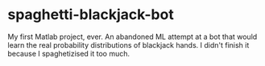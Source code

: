 # spaghetti-blackjack-bot
My first Matlab project, ever. An abandoned ML attempt at a bot that would learn the real probability distributions of blackjack hands. I didn't finish it because I spaghetizised it too much.
